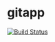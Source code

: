 # gitapp
[![Build Status](https://dev.azure.com/leoszebenikd/AZ-400%20Agile%20Project/_apis/build/status/lbeni2.gitapp?branchName=master)](https://dev.azure.com/leoszebenikd/AZ-400%20Agile%20Project/_build/latest?definitionId=4&branchName=master)
